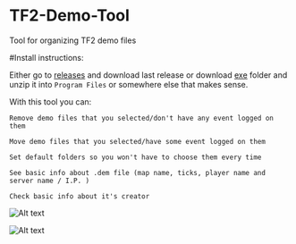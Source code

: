 # TF2-Demo-Tool
Tool for organizing TF2 demo files

#Install instructions:

Either go to [releases](https://github.com/stepanex/TF2-Demo-Tool/releases) and download last release
or 
download [exe](https://github.com/stepanex/TF2-Demo-Tool/tree/master/exe) folder
and unzip it into `Program Files` or somewhere else that makes sense.
    

With this tool you can:

    Remove demo files that you selected/don't have any event logged on them
    
    Move demo files that you selected/have some event logged on them
    
    Set default folders so you won't have to choose them every time
    
    See basic info about .dem file (map name, ticks, player name and server name / I.P. )
    
    Check basic info about it's creator


![Alt text](http://i.imgur.com/X9Q0uHw.png "")

![Alt text](http://i.imgur.com/VRviZZl.png "")
